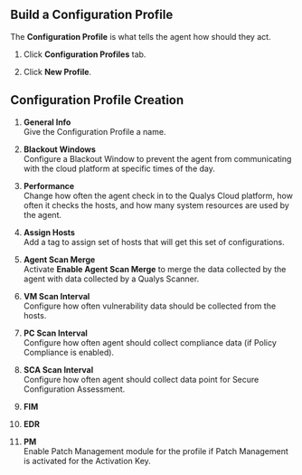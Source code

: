 ## Build a Configuration Profile

The **Configuration Profile** is what tells the agent how should they act.

1. Click **Configuration Profiles** tab.

2. Click **New Profile**.

## Configuration Profile Creation

1. **General Info**<br>
   Give the Configuration Profile a name.

2. **Blackout Windows**<br>
   Configure a Blackout Window to prevent the agent from communicating with the cloud platform at specific times of the day.

3. **Performance**<br>
   Change how often the agent check in to the Qualys Cloud platform, how often it checks the hosts, and how many system resources are used by the agent.

4. **Assign Hosts**<br>
   Add a tag to assign set of hosts that will get this set of configurations.

5. **Agent Scan Merge**<br>
   Activate **Enable Agent Scan Merge** to merge the data collected by the agent with data collected by a Qualys Scanner.

6. **VM Scan Interval**<br>
   Configure how often vulnerability data should be collected from the hosts.

7. **PC Scan Interval**<br>
   Configure how often agent should collect compliance data (if Policy Compliance is enabled).

8. **SCA Scan Interval**<br>
   Configure how often agent should collect data point for Secure Configuration Assessment.

9. **FIM**<br>

10. **EDR**<br>

11. **PM**<br>
    Enable Patch Management module for the profile if Patch Management is activated for the Activation Key.
